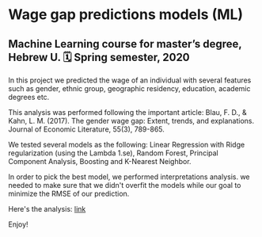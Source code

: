  Wage gap predictions models (ML)
================
Machine Learning course for master’s degree, Hebrew U.
:spiral_calendar: Spring semester, 2020
-----

In this project we predicted the wage of an individual with several features such as gender, ethnic group, geographic residency,
education, academic degrees etc.

This analysis was performed following the important article:
Blau, F. D., & Kahn, L. M. (2017). The gender wage gap: Extent, trends, and explanations. Journal of Economic Literature, 55(3), 789-865.

We tested several models as the following: Linear Regression with Ridge regularization (using the Lambda 1.se),
Random Forest, Principal Component Analysis, Boosting and K-Nearest Neighbor.

In order to pick the best model, we performed interpretations analysis. we needed to make sure that we didn't overfit the models while 
our goal to minimize the RMSE of our prediction.

Here's the analysis: [link](https://rawcdn.githack.com/elior631/Kaggle-competition-No.1/5de8b1df73df39f000c3aa534b68deb45c61511c/Kaggle-rmd-E_Lior.html)

Enjoy!
